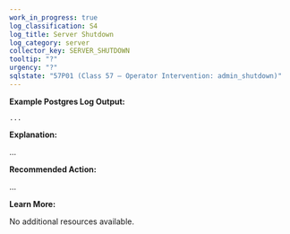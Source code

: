 ```yaml
---
work_in_progress: true
log_classification: S4
log_title: Server Shutdown
log_category: server
collector_key: SERVER_SHUTDOWN
tooltip: "?"
urgency: "?"
sqlstate: "57P01 (Class 57 — Operator Intervention: admin_shutdown)"
---
```


**Example Postgres Log Output:**

```
...
```

**Explanation:**

...

**Recommended Action:**

...

**Learn More:**

No additional resources available.
